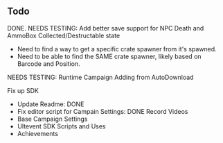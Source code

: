 ## Todo

DONE. NEEDS TESTING: Add better save support for NPC Death and AmmoBox Collected/Destructable state
 - Need to find a way to get a specific crate spawner from it's spawned.
 - Need to be able to find the SAME crate spawner, likely based on Barcode and Position.

NEEDS TESTING: Runtime Campaign Adding from AutoDownload

Fix up SDK
 - Update Readme: DONE
 - Fix editor script for Campain Settings: DONE
Record Videos
 - Base Campaign Settings
 - Ultevent SDK Scripts and Uses
 - Achievements